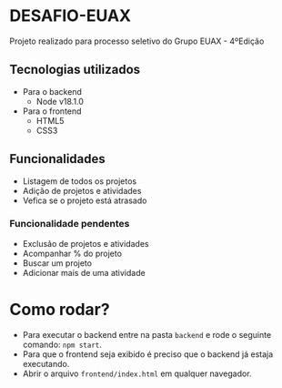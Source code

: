 # DESAFIO-EUAX
Projeto realizado para  processo seletivo do Grupo EUAX - 4ºEdição

## Tecnologias utilizados
- Para o backend
  - Node v18.1.0
- Para o frontend
  - HTML5
  - CSS3

## Funcionalidades
- Listagem de todos os projetos
- Adição de projetos e atividades
- Vefica se o projeto está atrasado

### Funcionalidade pendentes
- Exclusão de projetos e atividades
- Acompanhar % do projeto
- Buscar um projeto
- Adicionar mais de uma atividade

# Como rodar?

- Para executar o backend entre na pasta `backend` e rode o seguinte comando: `npm start`.
- Para que o frontend seja exibido é preciso que o backend já estaja executando.
- Abrir o arquivo `frontend/index.html` em qualquer navegador.
